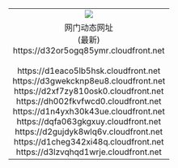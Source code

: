 ﻿<table>
  <tr></tr>
  <tr><td colspan=2 align=center><img src="https://d32or5ogq85ymr.cloudfront.net/Up/oGate.jpg" /></td></tr>
  <tr><td colspan=2 align=center>网门动态网址<br/>(最新)
<br>https://d32or5ogq85ymr.cloudfront.net
<br/>
<br>https://d1eaco5lb5hsk.cloudfront.net
<br>https://d3gwekcknp8eu8.cloudfront.net
<br>https://d2xf7zy810osk0.cloudfront.net
<br>https://dh002fkvfwcd0.cloudfront.net
<br>https://d1n4yxh30k43ue.cloudfront.net
<br>https://dqfa063gkgxuy.cloudfront.net
<br>https://d2gujdyk8wlq6v.cloudfront.net
<br>https://d1cheg342xi48q.cloudfront.net
<br>https://d3lzvqhqd1wrje.cloudfront.net
    </td>
  </tr>
</table>

